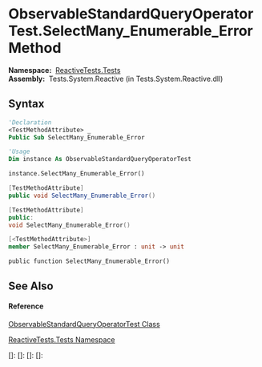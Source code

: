 # ObservableStandardQueryOperatorTest.SelectMany\_Enumerable\_Error Method

**Namespace:**  [ReactiveTests.Tests](ReactiveTests.Tests\ReactiveTests.Tests.md)  
**Assembly:**  Tests.System.Reactive (in Tests.System.Reactive.dll)

## Syntax

```vb
'Declaration
<TestMethodAttribute> _
Public Sub SelectMany_Enumerable_Error
```

```vb
'Usage
Dim instance As ObservableStandardQueryOperatorTest

instance.SelectMany_Enumerable_Error()
```

```csharp
[TestMethodAttribute]
public void SelectMany_Enumerable_Error()
```

```c++
[TestMethodAttribute]
public:
void SelectMany_Enumerable_Error()
```

```fsharp
[<TestMethodAttribute>]
member SelectMany_Enumerable_Error : unit -> unit 
```

```jscript
public function SelectMany_Enumerable_Error()
```

## See Also

#### Reference

[ObservableStandardQueryOperatorTest Class](ObservableStandardQueryOperatorTest\ObservableStandardQueryOperatorTest.md)

[ReactiveTests.Tests Namespace](ReactiveTests.Tests\ReactiveTests.Tests.md)

[]: 
[]: 
[]: 
[]: 